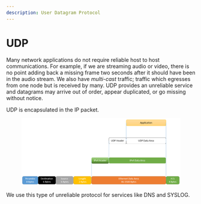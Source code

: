 ```yaml
---
description: User Datagram Protocol
---
```


# UDP

Many network applications do not require reliable host to host communications. For example, if we are streaming audio or video, there is no point adding back a missing frame two seconds after it should have been in the audio stream. We also have _multi-cast_ traffic; traffic which egresses from one node but is received by many. UDP provides an unreliable service and datagrams may arrive out of order, appear duplicated, or go missing without notice.

UDP is encapsulated in the IP packet.

<figure><img src="../.gitbook/assets/image (4).png" alt=""><figcaption></figcaption></figure>

We use this type of unreliable protocol for services like DNS and SYSLOG.
